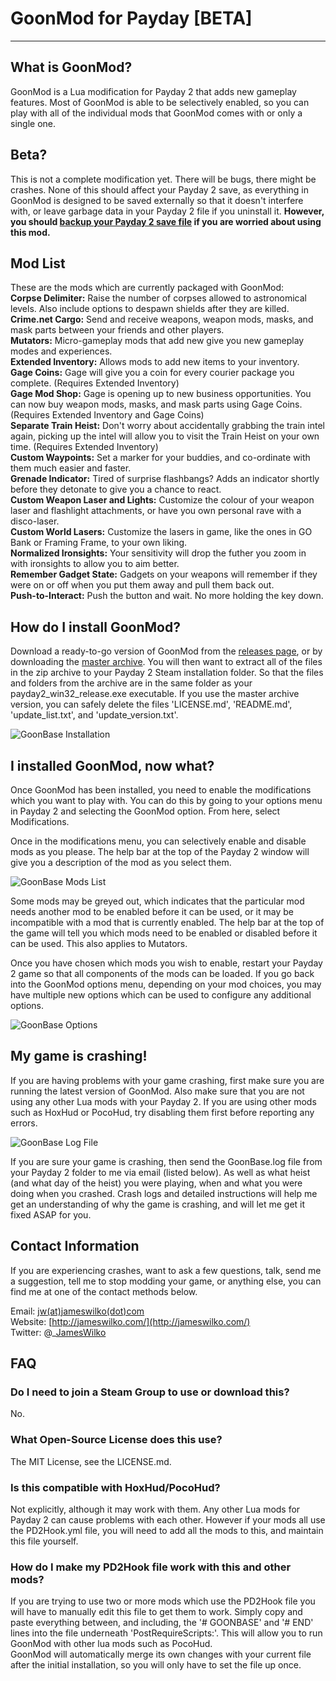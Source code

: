 # GoonMod for Payday [BETA]
----
## What is GoonMod?
GoonMod is a Lua modification for Payday 2 that adds new gameplay features. Most of GoonMod is able to be selectively enabled, so you can play with all of the individual mods that GoonMod comes with or only a single one.

## Beta?
This is not a complete modification yet. There will be bugs, there might be crashes. None of this should affect your Payday 2 save, as everything in GoonMod is designed to be saved externally so that it doesn't interfere with, or leave garbage data in your Payday 2 file if you uninstall it. **However, you should [backup your Payday 2 save file](http://steamcommunity.com/sharedfiles/filedetails/?id=170416480) if you are worried about using this mod.**

## Mod List
These are the mods which are currently packaged with GoonMod:  
**Corpse Delimiter:** Raise the number of corpses allowed to astronomical levels. Also include options to despawn shields after they are killed.  
**Crime.net Cargo:** Send and receive weapons, weapon mods, masks, and mask parts between your friends and other players.  
**Mutators:** Micro-gameplay mods that add new give you new gameplay modes and experiences.  
**Extended Inventory:** Allows mods to add new items to your inventory.  
**Gage Coins:** Gage will give you a coin for every courier package you complete. (Requires Extended Inventory)  
**Gage Mod Shop:** Gage is opening up to new business opportunities. You can now buy weapon mods, masks, and mask parts using Gage Coins. (Requires Extended Inventory and Gage Coins)  
**Separate Train Heist:** Don't worry about accidentally grabbing the train intel again, picking up the intel will allow you to visit the Train Heist on your own time. (Requires Extended Inventory)   
**Custom Waypoints:** Set a marker for your buddies, and co-ordinate with them much easier and faster.  
**Grenade Indicator:** Tired of surprise flashbangs? Adds an indicator shortly before they detonate to give you a chance to react.  
**Custom Weapon Laser and Lights:** Customize the colour of your weapon laser and flashlight attachments, or have you own personal rave with a disco-laser.  
**Custom World Lasers:** Customize the lasers in game, like the ones in GO Bank or Framing Frame, to your own liking.  
**Normalized Ironsights:** Your sensitivity will drop the futher you zoom in with ironsights to allow you to aim better.  
**Remember Gadget State:** Gadgets on your weapons will remember if they were on or off when you put them away and pull them back out.  
**Push-to-Interact:** Push the button and wait. No more holding the key down.  

## How do I install GoonMod?
Download a ready-to-go version of GoonMod from the [releases page](https://github.com/JamesWilko/GoonMod/releases), or by downloading the [master archive](https://github.com/JamesWilko/GoonMod/archive/master.zip).
You will then want to extract all of the files in the zip archive to your Payday 2 Steam installation folder. So that the files and folders from the archive are in the same folder as your payday2_win32_release.exe executable.
If you use the master archive version, you can safely delete the files 'LICENSE.md', 'README.md', 'update_list.txt', and 'update_version.txt'.

![GoonBase Installation](http://payday.jameswilko.com/github/goonmod_installation.jpg "GoonBase Installation")

## I installed GoonMod, now what?
Once GoonMod has been installed, you need to enable the modifications which you want to play with. You can do this by going to your options menu in Payday 2 and selecting the GoonMod option. From here, select Modifications.

Once in the modifications menu, you can selectively enable and disable mods as you please. The help bar at the top of the Payday 2 window will give you a description of the mod as you select them.

![GoonBase Mods List](http://payday.jameswilko.com/github/goonmod_modsmenu.jpg "GoonBase Mods List")

Some mods may be greyed out, which indicates that the particular mod needs another mod to be enabled before it can be used, or it may be incompatible with a mod that is currently enabled. The help bar at the top of the game will tell you which mods need to be enabled or disabled before it can be used. This also applies to Mutators.

Once you have chosen which mods you wish to enable, restart your Payday 2 game so that all components of the mods can be loaded. If you go back into the GoonMod options menu, depending on your mod choices, you may have multiple new options which can be used to configure any additional options.

![GoonBase Options](http://payday.jameswilko.com/github/goonmod_menu.jpg "GoonBase Options")

## My game is crashing!
If you are having problems with your game crashing, first make sure you are running the latest version of GoonMod. Also make sure that you are not using any other Lua mods with your Payday 2. If you are using other mods such as HoxHud or PocoHud, try disabling them first before reporting any errors.

![GoonBase Log File](http://payday.jameswilko.com/github/goonmod_logfile.jpg "GoonBase Log File")

If you are sure your game is crashing, then send the GoonBase.log file from your Payday 2 folder to me via email (listed below). As well as what heist (and what day of the heist) you were playing, when and what you were doing when you crashed. Crash logs and detailed instructions will help me get an understanding of why the game is crashing, and will let me get it fixed ASAP for you.

## Contact Information
If you are experiencing crashes, want to ask a few questions, talk, send me a suggestion, tell me to stop modding your game, or anything else, you can find me at one of the contact methods below.

Email: [jw(at)jameswilko(dot)com](mailto:jw@jameswilko.com)  
Website: [http://jameswilko.com/](http://jameswilko.com/)  
Twitter: @_[JamesWilko](http://twitter.com/_JamesWilko) 

## FAQ
### Do I need to join a Steam Group to use or download this?
No.

### What Open-Source License does this use?
The MIT License, see the LICENSE.md.

### Is this compatible with HoxHud/PocoHud?
Not explicitly, although it may work with them. Any other Lua mods for Payday 2 can cause problems with each other. However if your mods all use the PD2Hook.yml file, you will need to add all the mods to this, and maintain this file yourself.

### How do I make my PD2Hook file work with this and other mods?
If you are trying to use two or more mods which use the PD2Hook file you will have to manually edit this file to get them to work.
Simply copy and paste everything between, and including, the '# GOONBASE' and '# END' lines into the file underneath 'PostRequireScripts:'. This will allow you to run GoonMod with other lua mods such as PocoHud.  
GoonMod will automatically merge its own changes with your current file after the initial installation, so you will only have to set the file up once.  
